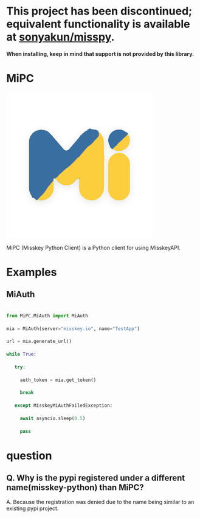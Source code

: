 # This project has been discontinued; equivalent functionality is available at [sonyakun/misspy](https://github.com/sonyakun/misspy).

**When installing, keep in mind that support is not provided by this library.**
# MiPC

![img](assets/icon.png)

MiPC (Misskey Python Client) is a Python client for using MisskeyAPI.

# Examples

##  MiAuth

```python

from MiPC.MiAuth import MiAuth

mia = MiAuth(server="misskey.io", name="TestApp")

url = mia.generate_url()

while True:

   try:

     auth_token = mia.get_token()

     break

   except MisskeyMiAuthFailedException:

     await asyncio.sleep(0.5)

     pass

```

# question
## Q. Why is the pypi registered under a different name(misskey-python) than MiPC?
A. Because the registration was denied due to the name being similar to an existing pypi project.
